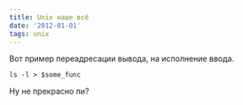 ```yaml
---
title: Unix наше всё
date: '2012-01-01'
tags: unix
---
```


Вот пример переадресации вывода, на исполнение ввода.

```shell
ls -l > $some_func
```
Ну не прекрасно ли? 